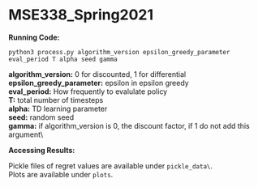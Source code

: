 # MSE338_Spring2021

**Running Code:**

```
python3 process.py algorithm_version epsilon_greedy_parameter eval_period T alpha seed gamma
```

**algorithm_version:** 0 for discounted, 1 for differential\
**epsilon_greedy_parameter:** epsilon in epsilon greedy\
**eval_period:** How frequently to evalulate policy\
**T:** total number of timesteps\
**alpha:** TD learning parameter\
**seed:** random seed\
**gamma:** if algorithm_version is 0, the discount factor, if 1 do not add this argument\

**Accessing Results:**

Pickle files of regret values are available under `pickle_data\`.\
Plots are available under `plots`.
